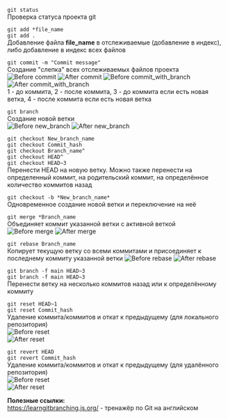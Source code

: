 ```git status```    
Проверка статуса проекта git

```git add *file_name```  
```git add .```  
Добавление файла **file_name** в отслеживаемые (добавление в индекс), либо добавление в индекс всех файлов    

```git commit -m "Commit message"```  
Создание "слепка" всех отслеживаемых файлов проекта  
![Before commit](https://github.com/jeksifrost/python_interview_Q-A/blob/main/images/git/11_commit.png)
![After commit](https://github.com/jeksifrost/python_interview_Q-A/blob/main/images/git/12_commit.png)
![Before commit_with_branch](https://github.com/jeksifrost/python_interview_Q-A/blob/main/images/git/13_commit.png)
![After commit_with_branch](https://github.com/jeksifrost/python_interview_Q-A/blob/main/images/git/14_commit.png)  
1 - до коммита, 2 - после коммита, 3 - до коммита если есть новая ветка, 4 - после коммита если есть новая ветка  

```git branch```  
Создание новой ветки  
![Before new_branch](https://github.com/jeksifrost/python_interview_Q-A/blob/main/images/git/21_branch.png)
![After new_branch](https://github.com/jeksifrost/python_interview_Q-A/blob/main/images/git/22_branch.png)  

```git checkout New_branch_name```  
```git checkout Commit_hash```  
```git checkout Branch_name^```  
```git checkout HEAD^```  
```git checkout HEAD~3```  
Перенести HEAD на новую ветку. Можно также перенести на определенный коммит, на родительский коммит, на определённое количество коммитов назад  


```git checkout -b *New_branch_name*```  
Одновременное создание новой ветки и переключение на неё  

```git merge *Branch_name```  
Объединяет коммит указанной ветки с активной веткой  
![Before merge](https://github.com/jeksifrost/python_interview_Q-A/blob/main/images/git/31_merge.png)
![After merge](https://github.com/jeksifrost/python_interview_Q-A/blob/main/images/git/32_merge.png)  

```git rebase Branch_name```  
Копирует текущую ветку со всеми коммитами и присоединяет к последнему коммиту указанной ветки
![Before rebase](https://github.com/jeksifrost/python_interview_Q-A/blob/main/images/git/41_rebase.png)
![After rebase](https://github.com/jeksifrost/python_interview_Q-A/blob/main/images/git/42_rebase.png)  

```git branch -f main HEAD~3```  
```git branch -f main HEAD~3```  
Перенести ветку на несколько коммитов назад или к определённому коммиту  

```git reset HEAD~1```  
```git reset Commit_hash```  
Удаление коммита/коммитов и откат к предыдущему (для локального репозитория)  
![Before reset](https://github.com/jeksifrost/python_interview_Q-A/blob/main/images/git/51_reset.png)  
![After reset](https://github.com/jeksifrost/python_interview_Q-A/blob/main/images/git/52_reset.png)  


```git revert HEAD```  
```git revert Commit_hash```  
Удаление коммита/коммитов и откат к предыдущему (для удалённого репозитория)  
![Before reset](https://github.com/jeksifrost/python_interview_Q-A/blob/main/images/git/61_revert.png)  
![After reset](https://github.com/jeksifrost/python_interview_Q-A/blob/main/images/git/62_revert.png)  


**Полезные ссылки:**  
https://learngitbranching.js.org/ - тренажёр по Git на английском
